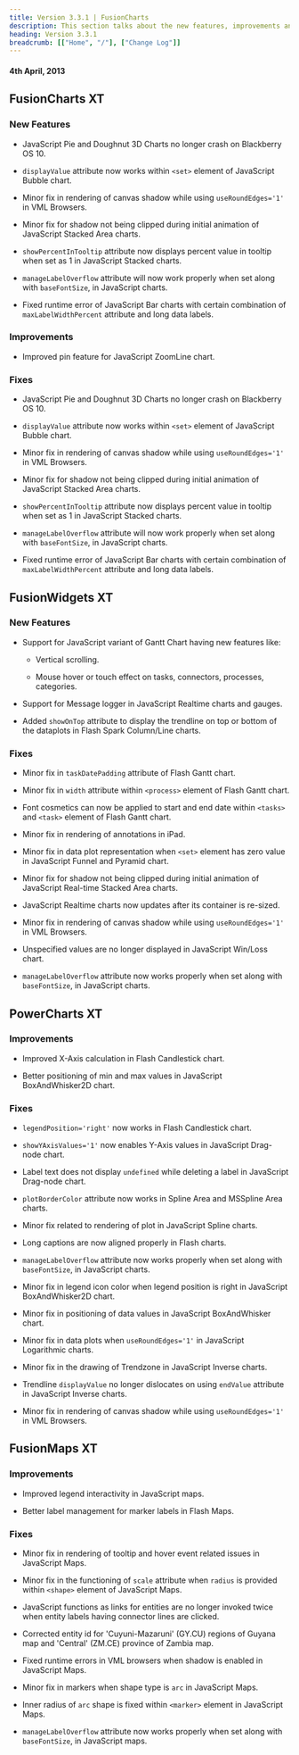 ```yaml
---
title: Version 3.3.1 | FusionCharts
description: This section talks about the new features, improvements and fixes for v3.3.1.
heading: Version 3.3.1
breadcrumb: [["Home", "/"], ["Change Log"]]
---
```


#### 4th April, 2013

## FusionCharts XT

### New Features

* JavaScript Pie and Doughnut 3D Charts no longer crash on Blackberry OS 10.

* `displayValue` attribute now works within `<set>` element of JavaScript Bubble chart.

* Minor fix in rendering of canvas shadow while using `useRoundEdges='1'` in VML Browsers.

* Minor fix for shadow not being clipped during initial animation of JavaScript Stacked Area charts.

* `showPercentInTooltip` attribute now displays percent value in tooltip when set as 1 in JavaScript Stacked charts.

* `manageLabelOverflow` attribute will now work properly when set along with `baseFontSize`, in JavaScript charts.

* Fixed runtime error of JavaScript Bar charts with certain combination of `maxLabelWidthPercent` attribute and long data labels.

### Improvements

* Improved pin feature for JavaScript ZoomLine chart.

### Fixes

* JavaScript Pie and Doughnut 3D Charts no longer crash on Blackberry OS 10.

* `displayValue` attribute now works within `<set>` element of JavaScript Bubble chart.

* Minor fix in rendering of canvas shadow while using `useRoundEdges='1'` in VML Browsers.

* Minor fix for shadow not being clipped during initial animation of JavaScript Stacked Area charts.

* `showPercentInTooltip` attribute now displays percent value in tooltip when set as 1 in JavaScript Stacked charts.

* `manageLabelOverflow` attribute will now work properly when set along with `baseFontSize`, in JavaScript charts.

* Fixed runtime error of JavaScript Bar charts with certain combination of `maxLabelWidthPercent` attribute and long data labels.

## FusionWidgets XT

### New Features

* Support for JavaScript variant of Gantt Chart having new features like:

    * Vertical scrolling.

    * Mouse hover or touch effect on tasks, connectors, processes, categories.

* Support for Message logger in JavaScript Realtime charts and gauges.

* Added `showOnTop` attribute to display the trendline on top or bottom of the dataplots in Flash Spark Column/Line charts.

### Fixes

* Minor fix in `taskDatePadding` attribute of Flash Gantt chart.

* Minor fix in `width` attribute within `<process>` element of Flash Gantt chart.

* Font cosmetics can now be applied to start and end date within `<tasks>` and `<task>` element of Flash Gantt chart.

* Minor fix in rendering of annotations in iPad.

* Minor fix in data plot representation when `<set>` element has zero value in JavaScript Funnel and Pyramid chart.

* Minor fix for shadow not being clipped during initial animation of JavaScript Real-time Stacked Area charts.

* JavaScript Realtime charts now updates after its container is re-sized.

* Minor fix in rendering of canvas shadow while using `useRoundEdges='1'` in VML Browsers.

* Unspecified values are no longer displayed in JavaScript Win/Loss chart.

* `manageLabelOverflow` attribute now works properly when set along with `baseFontSize`, in JavaScript charts.

## PowerCharts XT

### Improvements

* Improved X-Axis calculation in Flash Candlestick chart.

* Better positioning of min and max values in JavaScript BoxAndWhisker2D chart.

### Fixes

* `legendPosition='right'` now works in Flash Candlestick chart.

* `showYAxisValues='1'` now enables Y-Axis values in JavaScript Drag-node chart.

* Label text does not display `undefined` while deleting a label in JavaScript Drag-node chart.

* `plotBorderColor` attribute now works in Spline Area and MSSpline Area charts.

* Minor fix related to rendering of plot in JavaScript Spline charts.

* Long captions are now aligned properly in Flash charts.

* `manageLabelOverflow` attribute now works properly when set along with `baseFontSize`, in JavaScript charts.

* Minor fix in legend icon color when legend position is right in JavaScript BoxAndWhisker2D chart.

* Minor fix in positioning of data values in JavaScript BoxAndWhisker chart.

* Minor fix in data plots when `useRoundEdges='1'` in JavaScript Logarithmic charts.

* Minor fix in the drawing of Trendzone in JavaScript Inverse charts.

* Trendline `displayValue` no longer dislocates on using `endValue` attribute in JavaScript Inverse charts.

* Minor fix in rendering of canvas shadow while using `useRoundEdges='1'` in VML Browsers.

## FusionMaps XT

### Improvements

* Improved legend interactivity in JavaScript maps.

* Better label management for marker labels in Flash Maps.

### Fixes

* Minor fix in rendering of tooltip and hover event related issues in JavaScript Maps.

* Minor fix in the functioning of `scale` attribute when `radius` is provided within `<shape>` element of JavaScript Maps.

* JavaScript functions as links for entities are no longer invoked twice when entity labels having connector lines are clicked.

* Corrected entity id for 'Cuyuni-Mazaruni' (GY.CU) regions of Guyana map and 'Central' (ZM.CE) province of Zambia map.

* Fixed runtime errors in VML browsers when shadow is enabled in JavaScript Maps.

* Minor fix in markers when shape type is `arc` in JavaScript Maps.

* Inner radius of `arc` shape is fixed within `<marker>` element in JavaScript Maps.

* `manageLabelOverflow` attribute now works properly when set along with `baseFontSize`, in JavaScript maps.